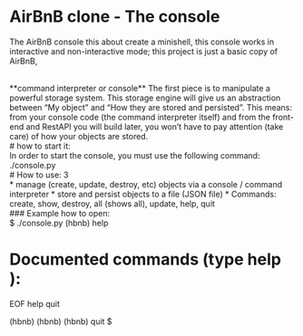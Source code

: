 # AirBnB clone - The console <br> 
The AirBnB console this about create a minishell, this console works in interactive and non-interactive mode; this project is just a basic copy of AirBnB,

<br> 
**command interpreter or console**
The first piece is to manipulate a powerful storage system. This storage engine will give us an abstraction between “My object” and “How they are stored and persisted”. This means: from your console code (the command interpreter itself) and from the front-end and RestAPI you will build later, you won’t have to pay attention (take care) of how your objects are stored.

<br> 
# how to start it: <br> 
In order to start the console, you must use the following command: ./console.py

<br> 
# How to use: 3 <br> 
 * manage (create, update, destroy, etc) objects via a console / command interpreter
 * store and persist objects to a file (JSON file)
 * Commands: create, show, destroy, all (shows all), update, help, quit
 
<br> 
### Example how to open: <br> 
$ ./console.py
(hbnb) help

Documented commands (type help <topic>):
========================================
EOF  help  quit

(hbnb) 
(hbnb) 
(hbnb) quit
$
